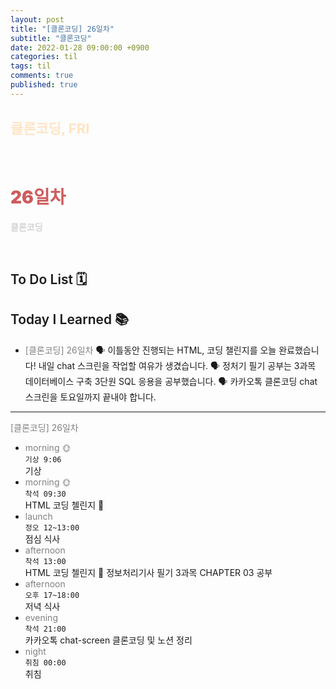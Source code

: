 ```yaml
---
layout: post
title: "[클론코딩] 26일차"
subtitle: "클론코딩"
date: 2022-01-28 09:00:00 +0900
categories: til
tags: til
comments: true
published: true
---
```


## <span style="color:Bisque;font-size: 22px">클론코딩, FRI</span>

<br />

# **<span style="font-weight:900;color:indianred">26일차</span>**

**<span style="color:lightgray">클론코딩</span>**

<br />

## <span style="font-weight:600">To Do List</span> 🗓

## <span style="font-weight:600">Today I Learned</span> 📚

- <span style="color:gray">[클론코딩] 26일차</span>
  🗣 이틀동안 진행되는 HTML, 코딩 챌린지를 오늘 완료했습니다! 내일 chat 스크린을 작업할 여유가 생겼습니다.
  🗣 정처기 필기 공부는 3과목 데이터베이스 구축 3단원 SQL 응용을 공부했습니다.
  🗣 카카오톡 클론코딩 chat 스크린을 토요일까지 끝내야 합니다.

---

<span style="color:gray">[클론코딩] 26일차</span>

- <span style="color:gray">morning 🌞</span> <br>
  `기상 9:06` <br>
  기상
- <span style="color:gray">morning 🌞</span> <br>
  `착석 09:30` <br>
  HTML 코딩 첼린지 👑
- <span style="color:gray">launch</span> <br>
  `정오 12~13:00`<br>
  점심 식사
- <span style="color:gray">afternoon</span> <br>
  `착석 13:00`<br>
  HTML 코딩 첼린지 👑
  정보처리기사 필기 3과목 CHAPTER 03 공부
- <span style="color:gray">afternoon</span> <br>
  `오후 17~18:00`<br>
  저녁 식사
- <span style="color:gray">evening</span> <br>
  `착석 21:00`<br>
  카카오톡 chat-screen 클론코딩 및 노션 정리
- <span style="color:gray">night</span> <br>
  `취침 00:00`<br>
  취침
